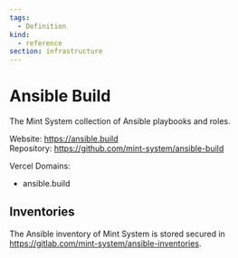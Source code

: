 ```yaml
---
tags:
  - Definition
kind:
  - reference
section: infrastructure
---
```


# Ansible Build

The Mint System collection of Ansible playbooks and roles.

Website: <https://ansible.build>\
Repository: <https://github.com/mint-system/ansible-build>

Vercel Domains:

- ansible.build

## Inventories

The Ansible inventory of Mint System is stored secured in <https://gitlab.com/mint-system/ansible-inventories>.

